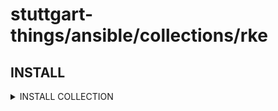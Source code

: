 # stuttgart-things/ansible/collections/rke

## INSTALL

<details><summary>INSTALL COLLECTION</summary>

```bash
COLLECTION_VERSION=25.3.610
ansible-galaxy collection install https://github.com/stuttgart-things/ansible/releases/download/sthings-rke-${COLLECTION_VERSION}/sthings-rke-${COLLECTION_VERSION}.tar.gz -f
```

</details>
